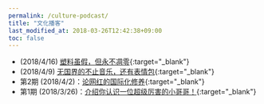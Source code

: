 ```yaml
---
permalink: /culture-podcast/
title: "文化播客"
last_modified_at: 2018-03-26T12:42:38+09:00
toc: false
---
```



* (2018/4/16) [塑料虽假，但永不凋零](https://mp.weixin.qq.com/s?__biz=MzU2MDM1NzczMQ==&mid=2247483830&idx=1&sn=4baf4c2e3e5274d3d3d05c77cae7628e&chksm=fc0809bacb7f80ac9f1e6e293eff81d64e1d33a3c5d3ab0fee371e7edd1bc5b2d8183f164d0b&mpshare=1&scene=1&srcid=0416UPLZjRMnaD5VVRuXOmMy#rd){:target="_blank"}
* (2018/4/9) [无国界的不止音乐，还有表情包](https://mp.weixin.qq.com/s?__biz=MzU2MDM1NzczMQ==&mid=2247483812&idx=1&sn=277bd757d09d08774b836bb634038044&chksm=fc0809a8cb7f80bed3089689951469a8625408bcd02a58047ab64e5458f447c22f6dd6af7c7e&mpshare=1&scene=1&srcid=04119MMId9mdF5NBkAeXmuEx#rd){:target="_blank"}
* 第2期 (2018/4/2)：[论网红的国际化修养](https://mp.weixin.qq.com/s/f2nyF7CRD8vLcXj5xXsmHw){:target="_blank"}
* 第1期 (2018/3/26)：[介绍你认识一位超级厉害的小哥哥！](http://mp.weixin.qq.com/s/sNVtj4bhQv3VEJdSIJlMVw){:target="_blank"}
